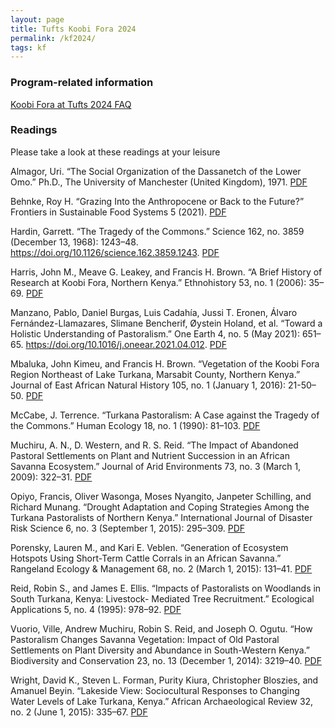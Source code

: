 ```yaml
---
layout: page
title: Tufts Koobi Fora 2024
permalink: /kf2024/
tags: kf
---
```


### Program-related information
[Koobi Fora at Tufts 2024 FAQ](files/kf2024/FAQ.pdf)

### Readings
Please take a look at these readings at your leisure

Almagor, Uri. “The Social Organization of the Dassanetch of the Lower Omo.” Ph.D., The University of Manchester (United Kingdom), 1971. [PDF](files/kf2024/almagor1971.pdf)

Behnke, Roy H. “Grazing Into the Anthropocene or Back to the Future?” Frontiers in Sustainable Food Systems 5 (2021). [PDF](files/kf2024/behnke2021.pdf)

Hardin, Garrett. “The Tragedy of the Commons.” Science 162, no. 3859 (December 13, 1968): 1243–48. https://doi.org/10.1126/science.162.3859.1243. [PDF](files/kf2024/hardin1968.pdf)

Harris, John M., Meave G. Leakey, and Francis H. Brown. “A Brief History of Research at Koobi Fora, Northern Kenya.” Ethnohistory 53, no. 1 (2006): 35–69. [PDF](files/kf2024/harris2006.pdf)

Manzano, Pablo, Daniel Burgas, Luis Cadahía, Jussi T. Eronen, Álvaro Fernández-Llamazares, Slimane Bencherif, Øystein Holand, et al. “Toward a Holistic Understanding of Pastoralism.” One Earth 4, no. 5 (May 2021): 651–65. https://doi.org/10.1016/j.oneear.2021.04.012. [PDF](files/kf2024/manzano2021.pdf)

Mbaluka, John Kimeu, and Francis H. Brown. “Vegetation of the Koobi Fora Region Northeast of Lake Turkana, Marsabit County, Northern Kenya.” Journal of East African Natural History 105, no. 1 (January 1, 2016): 21-50–50. [PDF](files/kf2024/mbaluka2016.pdf)

McCabe, J. Terrence. “Turkana Pastoralism: A Case against the Tragedy of the Commons.” Human Ecology 18, no. 1 (1990): 81–103. [PDF](files/kf2024/mccabe1990.pdf)

Muchiru, A. N., D. Western, and R. S. Reid. “The Impact of Abandoned Pastoral Settlements on Plant and Nutrient Succession in an African Savanna Ecosystem.” Journal of Arid Environments 73, no. 3 (March 1, 2009): 322–31. [PDF](files/kf2024/muchiru2009.pdf)

Opiyo, Francis, Oliver Wasonga, Moses Nyangito, Janpeter Schilling, and Richard Munang. “Drought Adaptation and Coping Strategies Among the Turkana Pastoralists of Northern Kenya.” International Journal of Disaster Risk Science 6, no. 3 (September 1, 2015): 295–309. [PDF](files/kf2024/opiyo2015.pdf)

Porensky, Lauren M., and Kari E. Veblen. “Generation of Ecosystem Hotspots Using Short-Term Cattle Corrals in an African Savanna.” Rangeland Ecology & Management 68, no. 2 (March 1, 2015): 131–41. [PDF](files/kf2024/porensky2015.pdf)

Reid, Robin S., and James E. Ellis. “Impacts of Pastoralists on Woodlands in South Turkana, Kenya: Livestock- Mediated Tree Recruitment.” Ecological Applications 5, no. 4 (1995): 978–92. [PDF](files/kf2024/reid1995.pdf)

Vuorio, Ville, Andrew Muchiru, Robin S. Reid, and Joseph O. Ogutu. “How Pastoralism Changes Savanna Vegetation: Impact of Old Pastoral Settlements on Plant Diversity and Abundance in South-Western Kenya.” Biodiversity and Conservation 23, no. 13 (December 1, 2014): 3219–40. [PDF](files/kf2024/vuorio2014.pdf)

Wright, David K., Steven L. Forman, Purity Kiura, Christopher Bloszies, and Amanuel Beyin. “Lakeside View: Sociocultural Responses to Changing Water Levels of Lake Turkana, Kenya.” African Archaeological Review 32, no. 2 (June 1, 2015): 335–67. [PDF](files/kf2024/wright2015.pdf)


